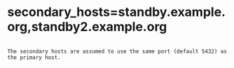 # secondary_hosts=standby.example.org,standby2.example.org
```

The secondary hosts are assumed to use the same port (default 5432) as the primary host.